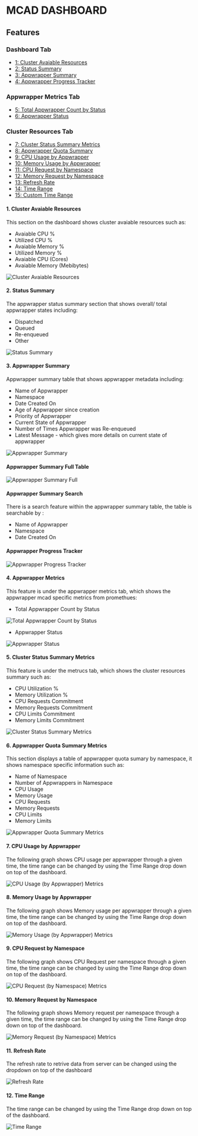 # MCAD DASHBOARD

## Features

### Dashboard Tab
- [1: Cluster Avaiable Resources](#cluster-avaiable-resources)
- [2: Status Summary](#status-summary)
- [3: Appwrapper Summary](#appwrapper-summary)
- [4: Appwrapper Progress Tracker](#appwrapper-progress-tracker)

### Appwrapper Metrics Tab
- [5: Total Appwrapper Count by Status](#total-appwrapper-count-by-status)
- [6: Appwrapper Status](#appwrapper-status)

### Cluster Resources Tab
- [7: Cluster Status Summary Metrics](#cluster-status-summary-metrics)
- [8: Appwrapper Quota Summary](#appwrapper-quota-summary-metrics)
- [9: CPU Usage by Appwrapper](#cpu-usage-by-appwrapper)
- [10: Memory Usage by Appwrapper](#memory-usage-by-appwrapper)
- [11: CPU Request by Namespace](#cpu-request-by-namespace)
- [12: Memory Request by Namespace](#memory-request-by-namespace)
- [13: Refresh Rate](#refresh-rate)
- [14: Time Range](#time-range)
- [15: Custom Time Range](#custom-time-range)


#### 1. Cluster Avaiable Resources

This section on the dashboard shows cluster avaiable resources such as:

- Avaiable CPU %
- Utilized CPU %
- Avaiable Memory %
- Utilized Memory %
- Avaiable CPU (Cores)
- Avaiable Memory (Mebibytes)

![Cluster Avaiable Resources](docs/rsrc/MCAD-dashboard/cluster_avaiable_resources_full.png)

#### 2. Status Summary

The appwrapper status summary section that shows overall/ total appwrapper states including:

- Dispatched
- Queued
- Re-enqueued
- Other

![Status Summary](docs/rsrc/MCAD-dashboard/status_summary.png)

#### 3. Appwrapper Summary

Appwrapper summary table that shows appwrapper metadata including:

- Name of Appwrapper
- Namespace
- Date Created On
- Age of Appwrapper since creation
- Priority of Appwrapper
- Current State of Appwrapper 
- Number of Times Appwrapper was Re-enqueued
- Latest Message - which gives more details on current state of appwrapper

![Appwrapper Summary](docs/rsrc/MCAD-dashboard/appwrapper_summary.png)

#### Appwrapper Summary Full Table
![Appwrapper Summary Full](docs/rsrc/MCAD-dashboard/appwrapper_summary_full.png)

#### Appwrapper Summary Search

There is a search feature within the appwrapper summary table, the table is searchable by :

- Name of Appwrapper 
- Namespace
- Date Created On

#### Appwrapper Progress Tracker
![Appwrapper Progress Tracker](docs/rsrc/MCAD-dashboard/appwrapper-progress-tracker.png)

#### 4. Appwrapper Metrics

This feature is under the appwrapper metrics tab, which shows the appwrapper mcad specific metrics from promethues:

- Total Appwrapper Count by Status

![Total Appwrapper Count by Status](docs/rsrc/MCAD-dashboard/total-appwrapper-count-by-status.png)

- Appwrapper Status

![Appwrapper Status](docs/rsrc/MCAD-dashboard/appwrapper-status.png)

#### 5. Cluster Status Summary Metrics

This feature is under the metrucs tab, which shows the cluster resources summary such as:

- CPU Utilization %
- Memory Utilization %
- CPU Requests Commitment 
- Memory Requests Commitment
- CPU Limits Commitment 
- Memory Limits Commitment

![Cluster Status Summary Metrics](docs/rsrc/MCAD-dashboard/metrics_cluster_status_summary.png)

#### 6. Appwrapper Quota Summary Metrics

This section displays a table of appwrapper quota sumary by namespace, it shows namespace specific information such as:

- Name of Namespace
- Number of Appwrappers in Namespace
- CPU Usage
- Memory Usage 
- CPU Requests
- Memory Requests
- CPU Limits
- Memory Limits 

![Appwrapper Quota Summary Metrics](docs/rsrc/MCAD-dashboard/metrics_appwrapper_quota-summary.png)

#### 7. CPU Usage by Appwrapper

The following graph shows CPU usage per appwrapper through a given time, the time range can be changed by using the Time Range drop down on top of the dashboard. 

![CPU Usage (by Appwrapper) Metrics](docs/rsrc/MCAD-dashboard/metrics_cpu_usage_by_appwrapper.png)

#### 8. Memory Usage by Appwrapper

The following graph shows Memory usage per appwrapper through a given time, the time range can be changed by using the Time Range drop down on top of the dashboard. 

![Memory Usage (by Appwrapper) Metrics](docs/rsrc/MCAD-dashboard/metrics_memory_usage_by_appwrapper.png)

#### 9. CPU Request by Namespace

The following graph shows CPU Request per namespace through a given time, the time range can be changed by using the Time Range drop down on top of the dashboard. 

![CPU Request (by Namespace) Metrics](docs/rsrc/MCAD-dashboard/metrics_cpu_request_by_namespace.png)

#### 10. Memory Request by Namespace

The following graph shows Memory request per namespace through a given time, the time range can be changed by using the Time Range drop down on top of the dashboard. 

![Memory Request (by Namespace) Metrics](docs/rsrc/MCAD-dashboard/metrics_memory_request_by_namespace.png)

#### 11. Refresh Rate

The refresh rate to retrive data from server can be changed using the dropdown on top of the dashboard

![Refresh Rate](docs/rsrc/MCAD-dashboard/refresh_rate.png)

#### 12. Time Range

The time range can be changed by using the Time Range drop down on top of the dashboard. 

![Time Range](docs/rsrc/MCAD-dashboard/time_range.png)